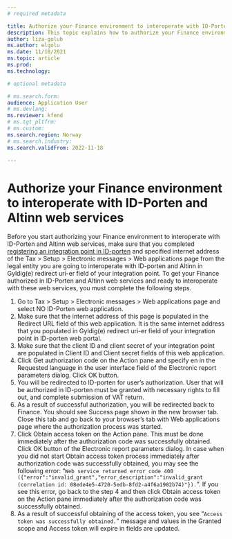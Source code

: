 ```yaml
---
# required metadata

title: Authorize your Finance environment to interoperate with ID-Porten and Altinn web services
description: This topic explains how to authorize your Finance environment to interoperate with ID-Porten and Altinn web services. 
author: liza-golub
ms.author: elgolu
ms.date: 11/18/2021
ms.topic: article
ms.prod: 
ms.technology: 

# optional metadata

# ms.search.form: 
audience: Application User
# ms.devlang: 
ms.reviewer: kfend
# ms.tgt_pltfrm: 
# ms.custom: 
ms.search.region: Norway
# ms.search.industry: 
ms.search.validFrom: 2022-11-18

---
```


# Authorize your Finance environment to interoperate with ID-Porten and Altinn web services

Before you start authorizing your Finance environment to interoperate with ID-Porten and Altinn web services, make sure that you completed [registering an integration point in ID-porten](/emea-nor-vat-return-integration-point.md) and specified internet address of the Tax > Setup > Electronic messages > Web applications page from the legal entity you are going to interoperate with ID-porten and Altinn in Gyldig(e) redirect uri-er field of your integration point.
To get your Finance authorized in ID-Porten and Altinn web services and ready to interoperate with these web services, you must complete the following steps.
1.	Go to Tax > Setup > Electronic messages > Web applications page and select NO ID-Porten web application.
2.	Make sure that the internet address of this page is populated in the Redirect URL field of this web application. It is the same internet address that you populated in Gyldig(e) redirect uri-er field of your integration point in ID-porten web portal.
3.	Make sure that the client ID and client secret of your integration point are populated in Client ID and  Client secret fields of this web application.
4.	Click Get authorization code on the Action pane and specify en in the Requested language in the user interface field of the Electronic report parameters dialog. Click OK button.
5.	You will be redirected to ID-porten for user’s authorization. User that will be authorized in ID-porten must be granted with necessary rights to fill out, and complete submission of VAT return.
6.	As a result of successful authorization, you will be redirected back to Finance. You should see Success page shown in the new browser tab. Close this tab and go back to your browser’s tab with Web applications page where the authorization process was started.
7.	Click Obtain access token on the Action pane. This must be done immediately after the authorization code was successfully obtained. Click OK button of the Electronic report parameters dialog.
In case when you did not start Obtain access token process immediately after authorization code was successfully obtained, you may see the following error: “`Web service returned error code 400 ({"error":"invalid_grant","error_description":"invalid_grant (correlation id: 08ede4e5-4720-5edb-8fd2-a4f6a1902b74)"}).`”. If you see this error, go back to the step 4 and then click Obtain access token on the Action pane immediately after the authorization code was successfully obtained.
8.	As a result of successful obtaining of the access token, you see “`Access token was successfully obtained.`” message and values in the Granted scope and Access token will expire in fields are updated.

